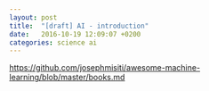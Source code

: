 ```yaml
---
layout: post
title:  "[draft] AI - introduction"
date:   2016-10-19 12:09:07 +0200
categories: science ai
---
```


https://github.com/josephmisiti/awesome-machine-learning/blob/master/books.md

